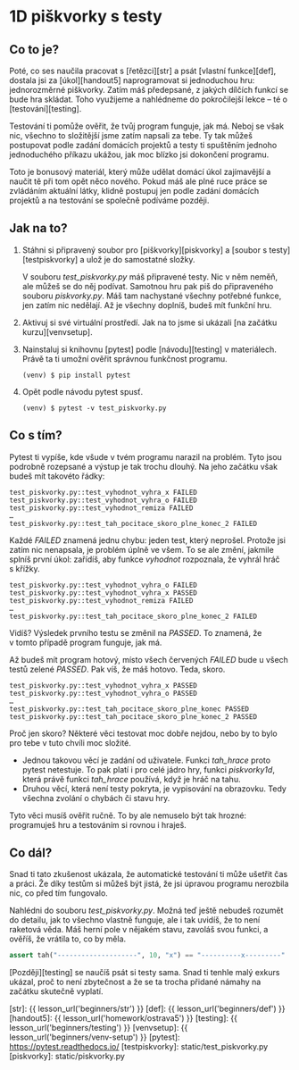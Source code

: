 # 1D piškvorky s testy #

## Co to je? ##

Poté, co ses naučila pracovat s [řetězci][str] a psát [vlastní funkce][def], dostala jsi za [úkol][handout5] naprogramovat si jednoduchou hru: jednorozměrné piškvorky. Zatím máš předepsané, z jakých dílčích funkcí se bude hra skládat. Toho využijeme a nahlédneme do pokročilejší lekce – té o [testování][testing].

Testování ti pomůže ověřit, že tvůj program funguje, jak má. Neboj se však nic, všechno to složitější jsme zatím napsali za tebe. Ty tak můžeš postupovat podle zadání domácích projektů a testy ti spuštěním jednoho jednoduchého příkazu ukážou, jak moc blízko jsi dokončení programu.

Toto je bonusový materiál, který může udělat domácí úkol zajímavější a naučit tě při tom opět něco nového. Pokud máš ale plné ruce práce se zvládáním aktuální látky, klidně postupuj jen podle zadání domácích projektů a na testování se společně podíváme později.

## Jak na to? ##

1. Stáhni si připravený soubor pro [piškvorky][piskvorky] a [soubor s testy][testpiskvorky] a ulož je do samostatné složky.

    V souboru *test_piskvorky.py* máš připravené testy. Nic v něm neměň, ale můžeš se do něj podívat. Samotnou hru pak piš do připraveného souboru _piskvorky.py_. Máš tam nachystané všechny potřebné funkce, jen zatím nic nedělají. Až je všechny doplníš, budeš mít funkční hru.

1. Aktivuj si své virtuální prostředí. Jak na to jsme si ukázali [na začátku kurzu][venvsetup].
1. Nainstaluj si knihovnu [pytest] podle [návodu][testing] v materiálech. Právě ta ti umožní ověřit správnou funkčnost programu.

    ```shell
    (venv) $ pip install pytest
    ```

1. Opět podle návodu pytest spusť.

    ```shell
    (venv) $ pytest -v test_piskvorky.py
    ```

## Co s tím? ##

Pytest ti vypíše, kde všude v tvém programu narazil na problém. Tyto jsou podrobně rozepsané a výstup je tak trochu dlouhý. Na jeho začátku však budeš mít takovéto řádky:

```
test_piskvorky.py::test_vyhodnot_vyhra_x FAILED
test_piskvorky.py::test_vyhodnot_vyhra_o FAILED
test_piskvorky.py::test_vyhodnot_remiza FAILED
…
test_piskvorky.py::test_tah_pocitace_skoro_plne_konec_2 FAILED
```

Každé _FAILED_ znamená jednu chybu: jeden test, který neprošel. Protože jsi zatím nic nenapsala, je problém úplně ve všem. To se ale změní, jakmile splníš první úkol: zařídíš, aby funkce _vyhodnot_ rozpoznala, že vyhrál hráč s křížky.

```
test_piskvorky.py::test_vyhodnot_vyhra_o FAILED
test_piskvorky.py::test_vyhodnot_vyhra_x PASSED
test_piskvorky.py::test_vyhodnot_remiza FAILED
…
test_piskvorky.py::test_tah_pocitace_skoro_plne_konec_2 FAILED
```

Vidíš? Výsledek prvního testu se změnil na _PASSED_. To znamená, že v tomto případě program funguje, jak má.

Až budeš mít program hotový, místo všech červených _FAILED_ bude u všech testů zelené _PASSED_. Pak víš, že máš hotovo. Teda, skoro.

```
test_piskvorky.py::test_vyhodnot_vyhra_x PASSED
test_piskvorky.py::test_vyhodnot_vyhra_o PASSED
…
test_piskvorky.py::test_tah_pocitace_skoro_plne_konec PASSED
test_piskvorky.py::test_tah_pocitace_skoro_plne_konec_2 PASSED
```

Proč jen skoro? Některé věci testovat moc dobře nejdou, nebo by to bylo pro tebe v tuto chvíli moc složité.

* Jednou takovou věcí je zadání od uživatele. Funkci _tah_hrace_ proto pytest netestuje. To pak platí i pro celé jádro hry, funkci _piskvorky1d_, která právě funkci _tah_hrace_ používá, když je hráč na tahu.
* Druhou věcí, která není testy pokryta, je vypisování na obrazovku. Tedy všechna zvolání o chybách či stavu hry.

Tyto věci musíš ověřit ručně. To by ale nemuselo být tak hrozné: programuješ hru a testováním si rovnou i hraješ.

## Co dál? ##

Snad ti tato zkušenost ukázala, že automatické testování ti může ušetřit čas a práci. Že díky testům si můžeš být jistá, že jsi úpravou programu nerozbila nic, co před tím fungovalo.

Nahlédni do souboru *test_piskvorky.py*. Možná teď ještě nebudeš rozumět do detailu, jak to všechno vlastně funguje, ale i tak uvidíš, že to není raketová věda. Máš herní pole v nějakém stavu, zavoláš svou funkci, a ověříš, že vrátila to, co by měla.

```python
assert tah("--------------------", 10, "x") == "----------x---------"
```

[Později][testing] se naučíš psát si testy sama. Snad ti tenhle malý exkurs ukázal, proč to není zbytečnost a že se ta trocha přidané námahy na začátku skutečně vyplatí.

[str]: {{ lesson_url('beginners/str') }}
[def]: {{ lesson_url('beginners/def') }}
[handout5]: {{ lesson_url('homework/ostrava5') }}
[testing]: {{ lesson_url('beginners/testing') }}
[venvsetup]: {{ lesson_url('beginners/venv-setup') }}
[pytest]: https://pytest.readthedocs.io/
[testpiskvorky]: static/test_piskvorky.py
[piskvorky]: static/piskvorky.py
